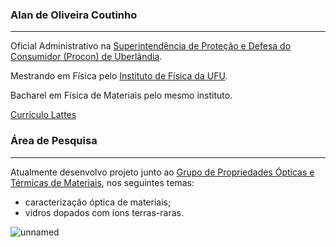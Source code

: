 ### Alan de Oliveira Coutinho

***
Oficial Administrativo na [Superintendência de Proteção e Defesa do Consumidor (Procon) de Uberlândia](https://www.uberlandia.mg.gov.br/prefeitura/orgaos-municipais/procon/).

Mestrando em Física pelo [Instituto de Física da UFU](https://infis.ufu.br/).

Bacharel em Física de Materiais pelo mesmo instituto.

[Currículo Lattes](http://lattes.cnpq.br/8077627250932677)

### Área de Pesquisa

---
Atualmente desenvolvo projeto junto ao [Grupo de Propriedades Ópticas e Térmicas de Materiais](https://sites.google.com/view/gpotm-ufu), nos seguintes temas:

* caracterização óptica de materiais;
* vidros dopados com íons terras-raras.

![unnamed](https://github.com/user-attachments/assets/89b18380-dcaf-4f13-96b0-58aace8c8a50)
